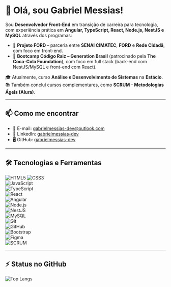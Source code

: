 # 👋 Olá, sou Gabriel Messias!

Sou **Desenvolvedor Front-End** em transição de carreira para tecnologia, com experiência prática em **Angular, TypeScript, React, Node.js, NestJS e MySQL** através dos programas:  

- 🚗 **Projeto FORD <ENTER>** – parceria entre **SENAI CIMATEC**, **FORD** e **Rede Cidadã**, com foco em front-end.  
- 🌱 **Bootcamp Código Raiz – Generation Brasil** (patrocinado pela **The Coca-Cola Foundation**), com foco em full stack (back-end com NestJS/MySQL e front-end com React).  

🎓 Atualmente, curso **Análise e Desenvolvimento de Sistemas** na **Estácio**.  
📚 Também concluí cursos complementares, como **SCRUM - Metodologias Ágeis (Alura)**.  

---

## 📫 **Como me encontrar**

- 📧 E-mail: [gabrielmessias-dev@outlook.com](mailto:gabrielmessias-dev@outlook.com)  
- 💼 LinkedIn: [gabrielmessias-dev](https://www.linkedin.com/in/gabrielmessias-dev/)  
- 🖥️ GitHub: [gabrielmessias-dev](https://github.com/gabrielmessias-dev)  

---

## 🛠️ **Tecnologias e Ferramentas**

![HTML5](https://img.shields.io/badge/HTML5-E34F26?style=flat&logo=html5&logoColor=white)  ![CSS3](https://img.shields.io/badge/CSS3-1572B6?style=flat&logo=css3&logoColor=white)  
![JavaScript](https://img.shields.io/badge/JavaScript-F7DF1E?style=flat&logo=javascript&logoColor=black)  
![TypeScript](https://img.shields.io/badge/TypeScript-3178C6?style=flat&logo=typescript&logoColor=white)  
![React](https://img.shields.io/badge/React-61DAFB?style=flat&logo=react&logoColor=black)   
![Angular](https://img.shields.io/badge/Angular-DD0031?style=flat&logo=angular&logoColor=white)  
![Node.js](https://img.shields.io/badge/Node.js-339933?style=flat&logo=node.js&logoColor=white)  
![NestJS](https://img.shields.io/badge/NestJS-E0234E?style=flat&logo=nestjs&logoColor=white)  
![MySQL](https://img.shields.io/badge/MySQL-4479A1?style=flat&logo=mysql&logoColor=white)  
![Git](https://img.shields.io/badge/Git-F05032?style=flat&logo=git&logoColor=white)  
![GitHub](https://img.shields.io/badge/GitHub-181717?style=flat&logo=github&logoColor=white)  
![Bootstrap](https://img.shields.io/badge/Bootstrap-563D7C?style=flat&logo=bootstrap&logoColor=white)   
![Figma](https://img.shields.io/badge/Figma-F24E1E?style=flat&logo=figma&logoColor=white)   
![SCRUM](https://img.shields.io/badge/SCRUM-6DB33F?style=flat&logo=none&logoColor=white)  

---

## ⚡ **Status no GitHub**

![Top Langs](https://github-readme-stats.vercel.app/api/top-langs/?username=gabrielmessias-dev&layout=compact&theme=radical)
 
